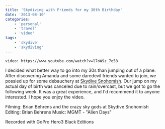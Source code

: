 ```yaml
---
title: 'Skydiving with Friends for my 30th Birthday'
date: '2013-08-10'
categories:
    - 'personal'
    - 'travel'
    - 'video'
tags:
    - 'skydive'
    - 'skydiving'
---
```


`video: https://www.youtube.com/watch?v=l7oW9z_7o58`

I decided what better way to go into my 30s than jumping out of a plane. After discovering Amanda and some daredevil friends wanted to join, we possied up for some debauchery at [Skydive Snohomish](https://www.skydivesnohomish.com). Our jump on my actual day of birth was canceled due to rain/overcast, but we got to go the following week. It was a great experience, and I'd recommend it to anyone interested. I hope you enjoy the video.

Filming: Brian Behrens and the crazy sky gods at Skydive Snohomish Editing: Brian Behrens Music: MGMT - "Alien Days"

Recorded with GoPro Hero3 Black Editions
